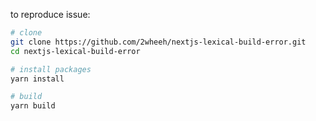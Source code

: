 to reproduce issue:

```bash
# clone
git clone https://github.com/2wheeh/nextjs-lexical-build-error.git
cd nextjs-lexical-build-error

# install packages
yarn install

# build
yarn build
```
